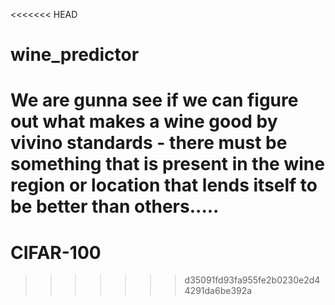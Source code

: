 <<<<<<< HEAD
# wine_predictor

We are gunna see if we can figure out what makes a wine good by vivino standards - there must be something that is present in the wine region or location that lends itself to be better than others.....
=======
# CIFAR-100
>>>>>>> d35091fd93fa955fe2b0230e2d44291da6be392a
